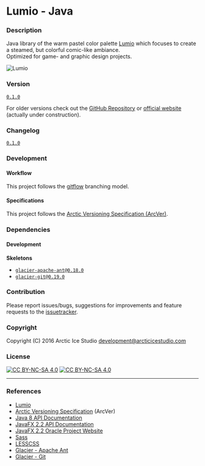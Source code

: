 Lumio - Java
============

### Description
Java library of the warm pastel color palette [Lumio](https://github.com/arcticicestudio/lumio) which focuses to create a steamed, but colorful comic-like ambiance.  
Optimized for game- and graphic design projects.

![Lumio](https://raw.githubusercontent.com/arcticicestudio/lumio/master/src/main/native/lumio.png)

### Version
[`0.1.0`](https://github.com/arcticicestudio/lumio-java/releases/latest)

For older versions check out the [GitHub Repository](https://github.com/arcticicestudio/lumio-java/releases) or [official website](http://arcticicestudio.com/lumio) (actually under construction).

### Changelog
[`0.1.0`](CHANGELOG.md)

### Development
#### Workflow
This project follows the [gitflow](http://nvie.com/posts/a-successful-git-branching-model) branching model.

#### Specifications
This project follows the [Arctic Versioning Specification (ArcVer)](https://github.com/arcticicestudio/arcver).

### Dependencies
#### Development
**Skeletons**
  - [`glacier-apache-ant@0.18.0`](https://github.com/arcticicestudio/glacier-apache-ant)
  - [`glacier-git@0.19.0`](https://github.com/arcticicestudio/glacier-git)

### Contribution
Please report issues/bugs, suggestions for improvements and feature requests to the [issuetracker](https://github.com/arcticicestudio/lumio-java/issues).

### Copyright
Copyright (C) 2016 Arctic Ice Studio <development@arcticicestudio.com>

### License
[![CC BY-NC-SA 4.0](http://mirrors.creativecommons.org/presskit/buttons/88x31/svg/by-nc-sa.svg)](http://creativecommons.org/licenses/by-nc-sa/4.0) [![CC BY-NC-SA 4.0](http://www.gnu.org/graphics/gplv3-88x31.png)](http://www.gnu.org/licenses/gpl.txt)

---

### References
  - [Lumio](https://github.com/arcticicestudio/lumio)  
  - [Arctic Versioning Specification](http://specs.arcticicestudio.com/arcver) (ArcVer)  
  - [Java 8 API Documentation](https://docs.oracle.com/javase/8/docs/api/)  
  - [JavaFX 2.2 API Documentation](https://docs.oracle.com/javafx/2/api/)  
  - [JavaFX 2.2 Oracle Project Website](http://docs.oracle.com/javase/8/javase-clienttechnologies.htm)
  - [Sass](http://sass-lang.com)
  - [LESSCSS](http://lesscss.org)  
  - [Glacier - Apache Ant](https://github.com/arcticicestudio/glacier-apache-ant)  
  - [Glacier - Git](https://github.com/arcticicestudio/glacier-git)  
